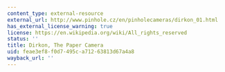 ```yaml
---
content_type: external-resource
external_url: http://www.pinhole.cz/en/pinholecameras/dirkon_01.html
has_external_license_warning: true
license: https://en.wikipedia.org/wiki/All_rights_reserved
status: ''
title: Dirkon, The Paper Camera
uid: feae3ef8-f0d7-495c-a712-63813d67a4a8
wayback_url: ''
---
```

